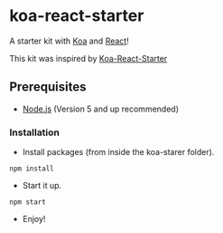 # koa-react-starter
A starter kit with [Koa](http://koajs.com/) and [React](https://facebook.github.io/react/)!

This kit was inspired by [Koa-React-Starter](https://github.com/cynical89/koa-react-starter)

## Prerequisites
* [Node.js](https://nodejs.org/en/) (Version 5 and up recommended)

### Installation

* Install packages (from inside the koa-starer folder).
```
npm install
```

* Start it up.
```
npm start
```

* Enjoy!
